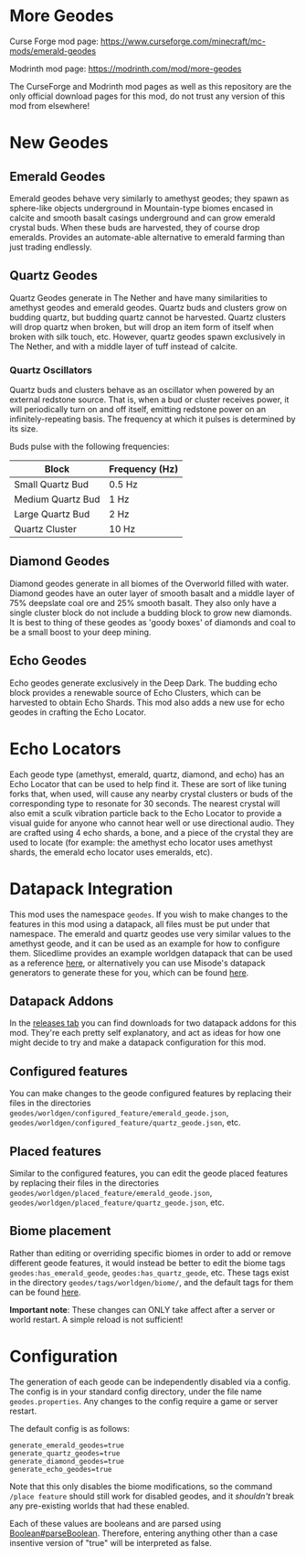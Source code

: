# More Geodes

Curse Forge mod page: https://www.curseforge.com/minecraft/mc-mods/emerald-geodes

Modrinth mod page: https://modrinth.com/mod/more-geodes

The CurseForge and Modrinth mod pages as well as this repository are the only official download pages for this mod, do not trust any version of this mod from elsewhere! 

# New Geodes

## Emerald Geodes
Emerald geodes behave very similarly to amethyst geodes; they spawn as sphere-like objects underground in Mountain-type biomes encased in calcite and smooth basalt casings underground and can grow emerald crystal buds. When these buds are harvested, they of course drop emeralds. Provides an automate-able alternative to emerald farming than just trading endlessly. 

## Quartz Geodes
Quartz Geodes generate in The Nether and have many similarities to amethyst geodes and emerald geodes. Quartz buds and clusters grow on budding quartz, but budding quartz cannot be harvested. Quartz clusters will drop quartz when broken, but will drop an item form of itself when broken with silk touch, etc. However, quartz geodes spawn exclusively in The Nether, and with a middle layer of tuff instead of calcite. 

### Quartz Oscillators
Quartz buds and clusters behave as an oscillator when powered by an external redstone source. That is, when a bud or cluster receives power, it will periodically turn on and off itself, emitting redstone power on an infinitely-repeating basis. The frequency at which it pulses is determined by its size. 

Buds pulse with the following frequencies:

| Block             | Frequency (Hz) |
| ----------------- | -------------- |
| Small Quartz Bud  | 0.5 Hz         |
| Medium Quartz Bud | 1 Hz           |
| Large Quartz Bud  | 2 Hz           |
| Quartz Cluster    | 10 Hz          |

## Diamond Geodes

Diamond geodes generate in all biomes of the Overworld filled with water. Diamond geodes have an outer layer of smooth basalt and a middle layer of 75% deepslate coal ore and 25% smooth basalt. They also only have a single cluster block do not include a budding block to grow new diamonds. It is best to thing of these geodes as 'goody boxes' of diamonds and coal to be a small boost to your deep mining.

## Echo Geodes

Echo geodes generate exclusively in the Deep Dark. The budding echo block provides a renewable source of Echo Clusters, which can be harvested to obtain Echo Shards. This mod also adds a new use for echo geodes in crafting the Echo Locator.

# Echo Locators

Each geode type (amethyst, emerald, quartz, diamond, and echo) has an Echo Locator that can be used to help find it. These are sort of like tuning forks that, when used, will cause any nearby crystal clusters or buds of the corresponding type to resonate for 30 seconds. The nearest crystal will also emit a sculk vibration particle back to the Echo Locator to provide a visual guide for anyone who cannot hear well or use directional audio. They are crafted using 4 echo shards, a bone, and a piece of the crystal they are used to locate (for example: the amethyst echo locator uses amethyst shards, the emerald echo locator uses emeralds, etc). 

# Datapack Integration

This mod uses the namespace `geodes`. If you wish to make changes to the features in this mod using a datapack, all files must be put under that namespace. The emerald and quartz geodes use very similar values to the amethyst geode, and it can be used as an example for how to configure them. Slicedlime provides an example worldgen datapack that can be used as a reference [here](https://github.com/slicedlime/examples/blob/master/vanilla_worldgen.zip), or alternatively you can use Misode's datapack generators to generate these for you, which can be found [here](https://misode.github.io/). 

## Datapack Addons

In the [releases tab](https://github.com/TheDeathlyCow/more-geodes/releases/) you can find downloads for two datapack addons for this mod. They're each pretty self explanatory, and act as ideas for how one might decide to try and make a datapack configuration for this mod. 

## Configured features
You can make changes to the geode configured features by replacing their files in the directories `geodes/worldgen/configured_feature/emerald_geode.json`, `geodes/worldgen/configured_feature/quartz_geode.json`, etc. 

## Placed features
Similar to the configured features, you can edit the geode placed features by replacing their files in the directories `geodes/worldgen/placed_feature/emerald_geode.json`, `geodes/worldgen/placed_feature/quartz_geode.json`, etc. 

## Biome placement
Rather than editing or overriding specific biomes in order to add or remove different geode features, it would instead be better to edit the biome tags `geodes:has_emerald_geode`, `geodes:has_quartz_geode`, etc. These tags exist in the directory `geodes/tags/worldgen/biome/`, and the default tags for them can be found [here](https://github.com/TheDeathlyCow/more-geodes/tree/main/src/main/resources/data/geodes/tags/worldgen/biome).

**Important note**: These changes can ONLY take affect after a server or world restart. A simple reload is not sufficient! 

# Configuration

The generation of each geode can be independently disabled via a config. The config is in your standard config directory, under the file name `geodes.properties`. Any changes to the config require a game or server restart.

The default config is as follows:
```properties
generate_emerald_geodes=true
generate_quartz_geodes=true
generate_diamond_geodes=true
generate_echo_geodes=true
```

Note that this only disables the biome modifications, so the command `/place feature` should still work for disabled geodes, and it *shouldn't* break any pre-existing worlds that had these enabled.

Each of these values are booleans and are parsed using [Boolean#parseBoolean](https://docs.oracle.com/en/java/javase/17/docs/api/java.base/java/lang/Boolean.html#parseBoolean(java.lang.String)). Therefore, entering anything other than a case insentive version of "true" will be interpreted as false. 
